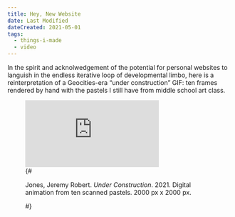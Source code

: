 ```yaml
---
title: Hey, New Website
date: Last Modified
dateCreated: 2021-05-01
tags:
  - things-i-made
  - video
---
```

<p>In the spirit and acknolwedgement of the potential for personal websites to languish in the endless iterative loop of developmental limbo, here is a reinterpretation of a Geocities-era “under construction” GIF: ten frames rendered by hand with the pastels I still have from middle school art class.</p>
<figure>
  <div class="ratio ratio--square">
    <iframe src="https://player.vimeo.com/video/543968889?loop=1&amp;autoplay=1&amp;muted=1" frameborder="0" allow="autoplay; fullscreen" allowfullscreen></iframe>
  </div>
  {# <figcaption>
    <p>Jones, Jeremy Robert. <i>Under Construction</i>. 2021. Digital animation from ten scanned pastels. 2000 px x 2000 px.</p>
  </figcaption> #}
</figure>
